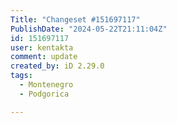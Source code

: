 ```yaml
---
Title: "Changeset #151697117"
PublishDate: "2024-05-22T21:11:04Z"
id: 151697117
user: kentakta
comment: update
created_by: iD 2.29.0
tags:
  - Montenegro
  - Podgorica

---
```

